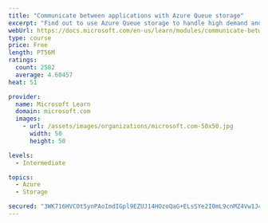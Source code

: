 ```yaml
---
title: "Communicate between applications with Azure Queue storage"
excerpt: "Find out to use Azure Queue storage to handle high demand and improve resilience in your distributed applications."
webUrl: https://docs.microsoft.com/en-us/learn/modules/communicate-between-apps-with-azure-queue-storage/
type: course
price: Free
length: PT56M
ratings:
  count: 2582
  average: 4.60457
heat: 51

provider:
  name: Microsoft Learn
  domain: microsoft.com
  images:
    - url: /assets/images/organizations/microsoft.com-50x50.jpg
      width: 50
      height: 50

levels:
  - Intermediate

topics:
  - Azure
  - Storage

secured: "3WK716HVCOt5ynPAoImdIGpl9EZUJ14HOzoQaG+ELsSYe2I0mL9cnMZ4Vw1J4rdob5oCqnVeKDkgaTFTQAtQ9s22KFuZ1zowZnqF/joy+DpWMLbil7YcwRGfi4lCbde38vIeGzl4UJjb6atoZnQrBdzD1HUdqKpLfIqjjyJw9yAT0xY6tVWD6z5kvXlQeMmz2P8HQVq1dldYDZGJw9LTL3SRDupVOIh4FuhJQxrn7cC0LA9HN2AfSahUKnBC2bk1RYaL5JPjP1gF0EhIkC2fqulHRaf/awlJQh/w4Q4AGjbi7TfmPMSCKJNSAuUFln+JMImEcUGd+iZKL6x1hy47oM0X9PvfLfxWwcuz38eJWSgtmjTUtGcOOuYs4ax46vK3mU3gyBE8mBGfSY+CitbjAa14oLgVLsUHt+4MiZZQZZ0=;M1Gt4ZxCsvIx7ak381kDlA=="
---
```


